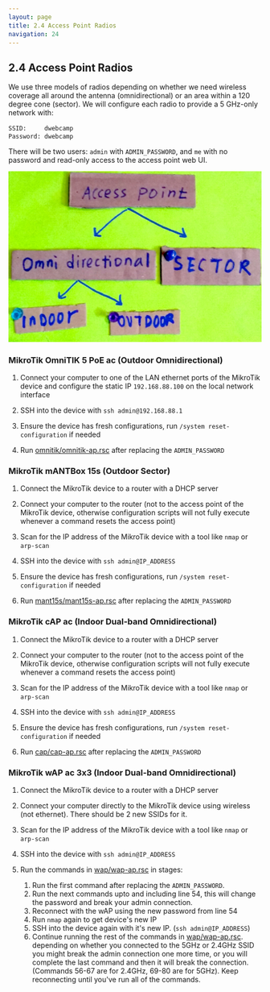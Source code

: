 ```yaml
---
layout: page
title: 2.4 Access Point Radios
navigation: 24
---
```


## 2.4 Access Point Radios

We use three models of radios depending on whether we need wireless coverage all around the antenna (omnidirectional) or an area within a 120 degree cone (sector). We will configure each radio to provide a 5 GHz-only network with:

```
SSID:     dwebcamp
Password: dwebcamp
```

There will be two users: `admin` with `ADMIN_PASSWORD`, and `me` with no password and read-only access to the access point web UI.

![access-points](images/access-points.jpg)

### MikroTik OmniTIK 5 PoE ac (Outdoor Omnidirectional)

1. Connect your computer to one of the LAN ethernet ports of the MikroTik device and configure the static IP `192.168.88.100` on the local network interface

1. SSH into the device with `ssh admin@192.168.88.1`

1. Ensure the device has fresh configurations, run `/system reset-configuration` if needed

1. Run [omnitik/omnitik-ap.rsc](https://github.com/dweb-camp-2019/meshnet/blob/master/prodnet/omnitik/omnitik-ap.rsc) after replacing the `ADMIN_PASSWORD`

### MikroTik mANTBox 15s (Outdoor Sector)

1. Connect the MikroTik device to a router with a DHCP server

1. Connect your computer to the router (not to the access point of the MikroTik device, otherwise configuration scripts will not fully execute whenever a command resets the access point)

1. Scan for the IP address of the MikroTik device with a tool like `nmap` or `arp-scan`

1. SSH into the device with `ssh admin@IP_ADDRESS`

1. Ensure the device has fresh configurations, run `/system reset-configuration` if needed

1. Run [mant15s/mant15s-ap.rsc](https://github.com/dweb-camp-2019/meshnet/blob/master/prodnet/mant15s/mant15s-ap.rsc) after replacing the `ADMIN_PASSWORD`

### MikroTik cAP ac (Indoor Dual-band Omnidirectional)

1. Connect the MikroTik device to a router with a DHCP server

1. Connect your computer to the router (not to the access point of the MikroTik device, otherwise configuration scripts will not fully execute whenever a command resets the access point)

1. Scan for the IP address of the MikroTik device with a tool like `nmap` or `arp-scan`

1. SSH into the device with `ssh admin@IP_ADDRESS`

1. Ensure the device has fresh configurations, run `/system reset-configuration` if needed

1. Run [cap/cap-ap.rsc](https://github.com/dweb-camp-2019/meshnet/blob/master/prodnet/cap/cap-ap.rsc) after replacing the `ADMIN_PASSWORD`

### MikroTik wAP ac 3x3 (Indoor Dual-band Omnidirectional)

1. Connect the MikroTik device to a router with a DHCP server

1. Connect your computer directly to the MikroTik device using wireless (not ethernet). There should be 2 new SSIDs for it.

1. Scan for the IP address of the MikroTik device with a tool like `nmap` or `arp-scan`

1. SSH into the device with `ssh admin@IP_ADDRESS`

1. Run the commands in [wap/wap-ap.rsc](https://github.com/dweb-camp-2019/meshnet/blob/master/prodnet/wap/wap-ap.rsc) in stages:
    1. Run the first command after replacing the `ADMIN_PASSWORD`.
    1. Run the next commands upto and including line 54, this will change the password and break your admin connection.
    1. Reconnect with the wAP using the new password from line 54
	1. Run `nmap` again to get device's new IP
	1. SSH into the device again with it's new IP. (`ssh admin@IP_ADDRESS`)
    1. Continue running the rest of the commands in [wap/wap-ap.rsc](https://github.com/dweb-camp-2019/meshnet/blob/master/prodnet/wap/wap-ap.rsc). depending on whether you connected to the 5GHz or 2.4GHz SSID you might break the admin connection one more time, or you will complete the last command and then it will break the connection. (Commands 56-67 are for 2.4GHz, 69-80 are for 5GHz). Keep reconnecting until you've run all of the commands.
